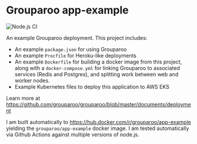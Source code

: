 # Grouparoo app-example

![Node.js CI](https://github.com/grouparoo/app-example/workflows/Node.js%20CI/badge.svg)

An example Grouparoo deployment. This project includes:

- An example `package.json` for using Grouparoo
- An example `Procfile` for Heroku-like deployments
- An example `Dockerfile` for building a docker image from this project, along with a `docker-compose.yml` for linking Grouparoo to associated services (Redis and Postgres), and splitting work between web and worker nodes.
- Example Kubernetes files to deploy this application to AWS EKS

Learn more at https://github.com/grouparoo/grouparoo/blob/master/documents/deployment

I am built automatically to https://hub.docker.com/r/grouparoo/app-example yielding the `grouparoo/app-example` docker image.
I am tested automatically via Github Actions against multiple versions of node.js.
